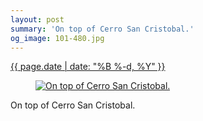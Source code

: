 ```yaml
---
layout: post
summary: 'On top of Cerro San Cristobal.'
og_image: 101-480.jpg
---
```


<div class="post">
 <time>
  <a href="/101">
   {{ page.date | date: "%B %-d, %Y" }}
  </a>
 </time>
 <a href="/101">
  <figure data-taken="10/18/2013">
   <img alt="On top of Cerro San Cristobal." sizes="(min-width: 700px) 50vw, calc(100vw - 2rem)" src="{{ site.assets_url }}/101-240.jpg" srcset="{{ site.assets_url }}/101-480.jpg 480w, {{ site.assets_url }}/101-360.jpg 360w, {{ site.assets_url }}/101-240.jpg 240w, {{ site.assets_url }}/101-120.jpg 120w"/>
  </figure>
 </a>
 <span>
  On top of Cerro San Cristobal.
 </span>
</div>
